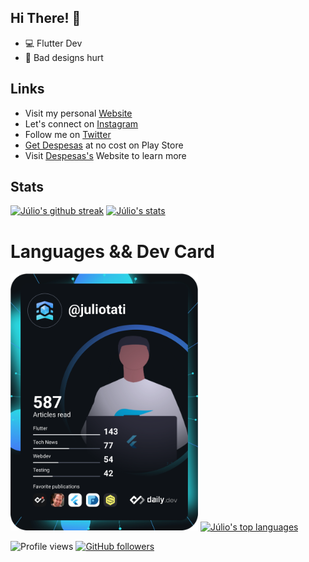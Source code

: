 ## Hi There! 👋

- 💻 Flutter Dev
- 🤕 Bad designs hurt
## Links
- Visit my personal [Website](https://juliotati.com/)
- Let's connect on [Instagram](https://instagram.com/_juliotati)
- Follow me on [Twitter](https://twitter.com/_juliotati)
- [Get Despesas](https://play.google.com/store/apps/details?id=com.mocedesenhos.despesas) at no cost on Play Store
- Visit [Despesas's](https://despesas.juliotati.com/) Website to learn more

## Stats
[![Júlio's github streak](https://github-readme-streak-stats.herokuapp.com/?user=juliotati&theme=tokyonight)](https://github.com/juliotati/github-readme-streak-stats)
[![Júlio's stats](https://github-readme-stats.vercel.app/api?username=Juliotati&langs_count=3&layout=compact&show_icons=true&theme=tokyonight&count_private=true&include_all_commits=true)](https://github.com/Juliotati/github-readme-stats)

# Languages && Dev Card
<a href="https://app.daily.dev/juliotati"><img src="https://github.com/Juliotati/Juliotati/blob/main/devcard.svg" width="300" alt="Júlio Tati's Dev Card"/></a>
[![Júlio's top languages](https://github-readme-stats.vercel.app/api/top-langs/?username=juliotati&theme=tokyonight)](https://github.com/juliotati/github-readme-stats)

![Profile views](https://gpvc.arturio.dev/juliotati)
[![GitHub followers](https://img.shields.io/github/followers/juliotati.svg?style=social&label=Follow&maxAge=2592000)](https://github.com/juliotati?tab=followers)
